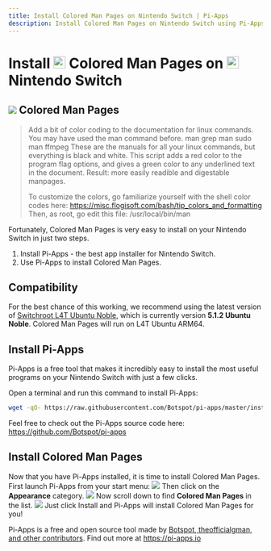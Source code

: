 ```yaml
---
title: Install Colored Man Pages on Nintendo Switch | Pi-Apps
description: Install Colored Man Pages on Nintendo Switch using Pi-Apps
---
```

<div class="simple-install-content content">

# Install <img src="/img/app-icons/Colored Man Pages/icon-64.png" height=24> Colored Man Pages on <img src=/img/other-icons/switch-icon.svg height=24> Nintendo Switch

## <img src="/img/app-icons/Colored Man Pages/icon-64.png"> Colored Man Pages
> Add a bit of color coding to the documentation for linux commands.
> You may have used the man command before.
> man grep
> man sudo
> man ffmpeg
> These are the manuals for all your linux commands, but everything is black and white. This script adds a red color to the program flag options, and gives a green color to any underlined text in the document. Result: more easily readible and digestable manpages.
> 
> To customize the colors, go familiarize yourself with the shell color codes here: https://misc.flogisoft.com/bash/tip_colors_and_formatting
> Then, as root, go edit this file: /usr/local/bin/man

Fortunately, Colored Man Pages is very easy to install on your Nintendo Switch in just two steps.
1. Install Pi-Apps - the best app installer for Nintendo Switch.
2. Use Pi-Apps to install Colored Man Pages.
</div>
<div class="simple-install-content content">

## Compatibility
For the best chance of this working, we recommend using the latest version of [Switchroot L4T Ubuntu Noble](https://wiki.switchroot.org/wiki/linux/l4t-ubuntu-noble-installation-guide), which is currently version **5.1.2 Ubuntu Noble**.
Colored Man Pages will run on L4T Ubuntu ARM64.
</div>
<div class="simple-install-content content">

## Install Pi-Apps

Pi-Apps is a free tool that makes it incredibly easy to install the most useful programs on your Nintendo Switch with just a few clicks.

Open a terminal and run this command to install Pi-Apps:
```bash
wget -qO- https://raw.githubusercontent.com/Botspot/pi-apps/master/install | bash
```
Feel free to check out the Pi-Apps source code here: https://github.com/Botspot/pi-apps
</div>
<div class="simple-install-content content">

## Install Colored Man Pages

Now that you have Pi-Apps installed, it is time to install Colored Man Pages.
First launch Pi-Apps from your start menu:
<img src="/img/start-menu.png">
Then click on the <b>Appearance</b> category.
<img src="/img/category-selections/Appearance.png">
Now scroll down to find <b>Colored Man Pages</b> in the list.
<img src="/img/app-icons/Colored Man Pages/app-selection.png">
Just click Install and Pi-Apps will install Colored Man Pages for you!
</div>
<div class="simple-install-content content">

Pi-Apps is a free and open source tool made by [Botspot, theofficialgman, and other contributors](/about/#contributors). Find out more at https://pi-apps.io
</div>
